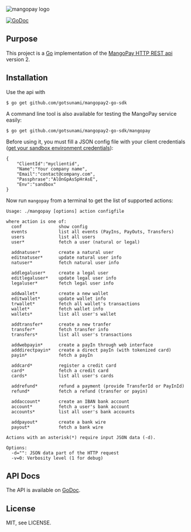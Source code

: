 ![mangopay logo](http://go-tsunami.com/assets/images/mangopayLogo.png)

[![GoDoc](https://godoc.org/github.com/gotsunami/mangopay2-go-sdk?status.svg)](https://godoc.org/github.com/gotsunami/mangopay2-go-sdk)

## Purpose

This project is a [Go](http://www.golang.org) implementation of the [MangoPay HTTP REST api](http://www.mangopay.com/) version 2.

## Installation

Use the api with

    $ go get github.com/gotsunami/mangopay2-go-sdk

A command line tool is also available for testing the MangoPay service easily:

    $ go get github.com/gotsunami/mangopay2-go-sdk/mangopay

Before using it, you must fill a JSON config file with your client credentials ([get your sandbox environment credentials](http://docs.mangopay.com/api-references/sandbox-credentials/)):

    {
        "ClientId":"myclientid",
        "Name":"Your company name",
        "Email":"contact@company.com",
        "Passphrase":"AlOnGpAsSpHrAsE",
        "Env":"sandbox"
    }

Now run `mangopay` from a terminal to get the list of supported actions:

    Usage: ./mangopay [options] action configfile
     
    where action is one of: 
      conf              show config
      events            list all events (PayIns, PayOuts, Transfers)
      users             list all users
      user*             fetch a user (natural or legal)

      addnatuser*       create a natural user
      editnatuser*      update natural user info
      natuser*          fetch natural user info

      addlegaluser*     create a legal user
      editlegaluser*    update legal user info
      legaluser*        fetch legal user info

      addwallet*        create a new wallet
      editwallet*       update wallet info
      trwallet*         fetch all wallet's transactions
      wallet*           fetch wallet info
      wallets*          list all user's wallet

      addtransfer*      create a new tranfer
      transfer*         fetch transfer info
      transfers*        list all user's transactions

      addwebpayin*      create a payIn through web interface
      adddirectpayin*   create a direct payIn (with tokenized card)
      payin*            fetch a payIn

      addcard*          register a credit card
      card*             fetch a credit card
      cards*            list all user's cards

      addrefund*        refund a payment (provide TransferId or PayInId)
      refund*           fetch a refund (transfer or payin)

      addaccount*       create an IBAN bank account
      account*          fetch a user's bank account
      accounts*         list all user's bank accounts

      addpayout*        create a bank wire
      payout*           fetch a bank wire

    Actions with an asterisk(*) require input JSON data (-d).

    Options:
      -d="": JSON data part of the HTTP request
      -v=0: Verbosity level (1 for debug)

## API Docs

The API is available on [GoDoc](http://godoc.org/github.com/gotsunami/mangopay2-go-sdk).

## License

MIT, see LICENSE.
